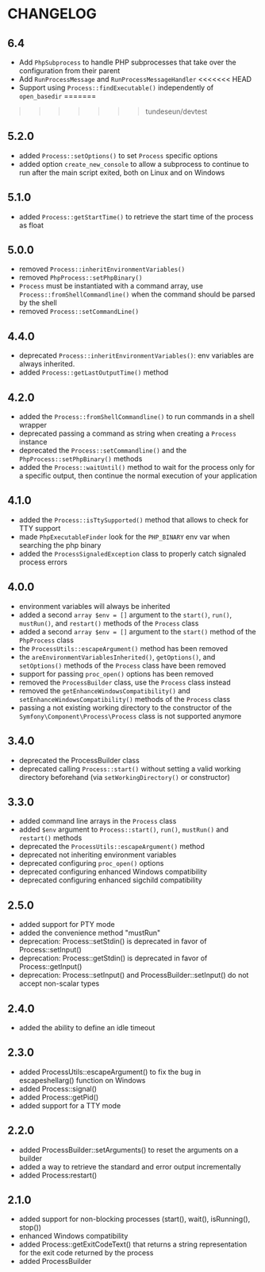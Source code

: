 CHANGELOG
=========

6.4
---

 * Add `PhpSubprocess` to handle PHP subprocesses that take over the
   configuration from their parent
 * Add `RunProcessMessage` and `RunProcessMessageHandler`
<<<<<<< HEAD
 * Support using `Process::findExecutable()` independently of `open_basedir`
=======
>>>>>>> tundeseun/devtest

5.2.0
-----

 * added `Process::setOptions()` to set `Process` specific options
 * added option `create_new_console` to allow a subprocess to continue
   to run after the main script exited, both on Linux and on Windows

5.1.0
-----

 * added `Process::getStartTime()` to retrieve the start time of the process as float

5.0.0
-----

 * removed `Process::inheritEnvironmentVariables()`
 * removed `PhpProcess::setPhpBinary()`
 * `Process` must be instantiated with a command array, use `Process::fromShellCommandline()` when the command should be parsed by the shell
 * removed `Process::setCommandLine()`

4.4.0
-----

 * deprecated `Process::inheritEnvironmentVariables()`: env variables are always inherited.
 * added `Process::getLastOutputTime()` method

4.2.0
-----

 * added the `Process::fromShellCommandline()` to run commands in a shell wrapper
 * deprecated passing a command as string when creating a `Process` instance
 * deprecated the `Process::setCommandline()` and the `PhpProcess::setPhpBinary()` methods
 * added the `Process::waitUntil()` method to wait for the process only for a
   specific output, then continue the normal execution of your application

4.1.0
-----

 * added the `Process::isTtySupported()` method that allows to check for TTY support
 * made `PhpExecutableFinder` look for the `PHP_BINARY` env var when searching the php binary
 * added the `ProcessSignaledException` class to properly catch signaled process errors

4.0.0
-----

 * environment variables will always be inherited
 * added a second `array $env = []` argument to the `start()`, `run()`,
   `mustRun()`, and `restart()` methods of the `Process` class
 * added a second `array $env = []` argument to the `start()` method of the
   `PhpProcess` class
 * the `ProcessUtils::escapeArgument()` method has been removed
 * the `areEnvironmentVariablesInherited()`, `getOptions()`, and `setOptions()`
   methods of the `Process` class have been removed
 * support for passing `proc_open()` options has been removed
 * removed the `ProcessBuilder` class, use the `Process` class instead
 * removed the `getEnhanceWindowsCompatibility()` and `setEnhanceWindowsCompatibility()` methods of the `Process` class
 * passing a not existing working directory to the constructor of the `Symfony\Component\Process\Process` class is not
   supported anymore

3.4.0
-----

 * deprecated the ProcessBuilder class
 * deprecated calling `Process::start()` without setting a valid working directory beforehand (via `setWorkingDirectory()` or constructor)

3.3.0
-----

 * added command line arrays in the `Process` class
 * added `$env` argument to `Process::start()`, `run()`, `mustRun()` and `restart()` methods
 * deprecated the `ProcessUtils::escapeArgument()` method
 * deprecated not inheriting environment variables
 * deprecated configuring `proc_open()` options
 * deprecated configuring enhanced Windows compatibility
 * deprecated configuring enhanced sigchild compatibility

2.5.0
-----

 * added support for PTY mode
 * added the convenience method "mustRun"
 * deprecation: Process::setStdin() is deprecated in favor of Process::setInput()
 * deprecation: Process::getStdin() is deprecated in favor of Process::getInput()
 * deprecation: Process::setInput() and ProcessBuilder::setInput() do not accept non-scalar types

2.4.0
-----

 * added the ability to define an idle timeout

2.3.0
-----

 * added ProcessUtils::escapeArgument() to fix the bug in escapeshellarg() function on Windows
 * added Process::signal()
 * added Process::getPid()
 * added support for a TTY mode

2.2.0
-----

 * added ProcessBuilder::setArguments() to reset the arguments on a builder
 * added a way to retrieve the standard and error output incrementally
 * added Process:restart()

2.1.0
-----

 * added support for non-blocking processes (start(), wait(), isRunning(), stop())
 * enhanced Windows compatibility
 * added Process::getExitCodeText() that returns a string representation for
   the exit code returned by the process
 * added ProcessBuilder
